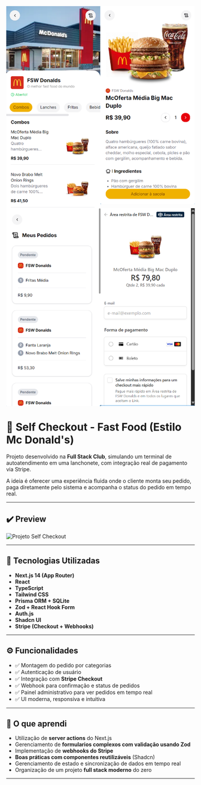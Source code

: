 <div style="display: grid; grid-template-columns: repeat(2, minmax(0, 1fr));">
<img src='/public/print_1.png' alt='Tela inicial com lista de produtos para escolher' />
<img src='/public/print_2.png' alt='Tela de detalhes do produto selecionado' />
<img src='/public/print_3.png' alt='Tela dos pedidos' />
<img src='/public/print_4.png' alt='Tela de pagamento' />
</div>

# 🍔 Self Checkout - Fast Food (Estilo Mc Donald's)

Projeto desenvolvido na **Full Stack Club**, simulando um terminal de autoatendimento em uma lanchonete, com integração real de pagamento via Stripe.

A ideia é oferecer uma experiência fluida onde o cliente monta seu pedido, paga diretamente pelo sistema e acompanha o status do pedido em tempo real.

---

## ✔️ Preview

![Projeto Self Checkout](https://fsc-self-checkout.vercel.app/fsw-donalds)

---

## 🚀 Tecnologias Utilizadas

- **Next.js 14 (App Router)**
- **React**
- **TypeScript**
- **Tailwind CSS**
- **Prisma ORM + SQLite**
- **Zod + React Hook Form**
- **Auth.js**
- **Shadcn UI**
- **Stripe (Checkout + Webhooks)**

---

## ⚙️ Funcionalidades

- ✅ Montagem do pedido por categorias
- ✅ Autenticação de usuário
- ✅ Integração com **Stripe Checkout**
- ✅ Webhook para confirmação e status de pedidos
- ✅ Painel administrativo para ver pedidos em tempo real
- ✅ UI moderna, responsiva e intuitiva

---

## 🧠 O que aprendi

- Utilização de **server actions** do Next.js
- Gerenciamento de **formularios complexos com validação usando Zod**
- Implementação de **webhooks do Stripe**
- **Boas práticas com componentes reutilizáveis** (Shadcn)
- Gerenciamento de estado e sincronização de dados em tempo real
- Organização de um projeto **full stack moderno** do zero

---
